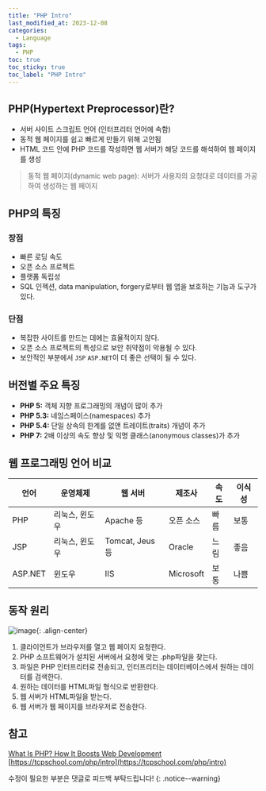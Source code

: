 ```yaml
---
title: "PHP Intro"
last_modified_at: 2023-12-08
categories:
  - Language
tags:
  - PHP
toc: true
toc_sticky: true
toc_label: "PHP Intro"
---
```


## PHP(Hypertext Preprocessor)란?

- 서버 사이트 스크립트 언어 (인터프리터 언어에 속함)
- 동적 웹 페이지를 쉽고 빠르게 만들기 위해 고안됨
- HTML 코드 안에 PHP 코드를 작성하면 웹 서버가 해당 코드를 해석하여 웹 페이지를 생성

> 동적 웹 페이지(dynamic web page): 서버가 사용자의 요청대로 데이터를 가공하여 생성하는 웹 페이지

## PHP의 특징

### 장점

- 빠른 로딩 속도
- 오픈 소스 프로젝트
- 플랫폼 독립성
- SQL 인젝션, data manipulation, forgery로부터 웹 앱을 보호하는 기능과 도구가 있다.

### 단점

- 복잡한 사이트를 만드는 데에는 효율적이지 않다.
- 오픈 소스 프로젝트의 특성으로 보안 취약점이 악용될 수 있다.
- 보안적인 부분에서 `JSP` `ASP.NET`이 더 좋은 선택이 될 수 있다.

## 버전별 주요 특징

- **PHP 5:** 객체 지향 프로그래밍의 개념이 많이 추가
- **PHP 5.3:** 네임스페이스(namespaces) 추가
- **PHP 5.4:** 단일 상속의 한계를 없앤 트레이트(traits) 개념이 추가
- **PHP 7:** 2배 이상의 속도 향상 및 익명 클래스(anonymous classes)가 추가

## 웹 프로그래밍 언어 비교

|언어|운영체제|웹 서버|제조사|속도|이식성|
|---|---|---|---|---|---|
|PHP|리눅스, 윈도우|Apache 등|오픈 소스|빠름|보통|
|JSP|리눅스, 윈도우|Tomcat, Jeus 등|Oracle|느림|좋음|
|ASP.NET|윈도우|IIS|Microsoft|보통|나쁨|

## 동작 원리

![image](https://github.com/xkimido/xkimido.github.io/assets/96900790/1aac9c00-f9c2-4375-98da-439c8539dbeb){: .align-center}

1. 클라이언트가 브라우저를 열고 웹 페이지 요청한다.
2. PHP 소프트웨어가 설치된 서버에서 요청에 맞는 .php파일을 찾는다.
3. 파일은 PHP 인터프리터로 전송되고, 인터프리터는 데이터베이스에서 원하는 데이터를 검색한다.
4. 원하는 데이터를 HTML파일 형식으로 반환한다.
5. 웹 서버가 HTML파일을 받는다.
6. 웹 서버가 웹 페이지를 브라우저로 전송한다.

## 참고

[What Is PHP? How It Boosts Web Development](https://www.g2.com/articles/what-is-php)<br>
[https://tcpschool.com/php/intro](https://tcpschool.com/php/intro)

수정이 필요한 부분은 댓글로 피드백 부탁드립니다!
{: .notice--warning}